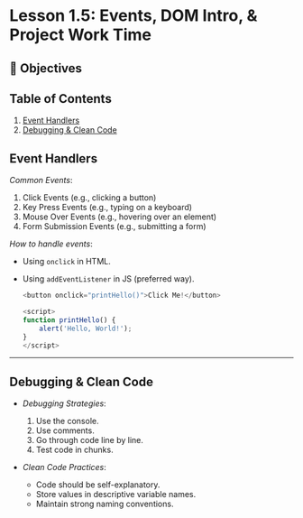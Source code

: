 # Lesson 1.5: Events, DOM Intro, & Project Work Time

## 🎯 Objectives

## Table of Contents
1. [Event Handlers](#event-handlers)
2. [Debugging & Clean Code](#debugging--clean-code)

## Event Handlers

*Common Events*:
1. Click Events (e.g., clicking a button)
2. Key Press Events (e.g., typing on a keyboard)
3. Mouse Over Events (e.g., hovering over an element)
4. Form Submission Events (e.g., submitting a form)

*How to handle events*:
  - Using `onclick` in HTML.
  - Using `addEventListener` in JS (preferred way).

    ```javascript
    <button onclick="printHello()">Click Me!</button>

    <script>
    function printHello() { 
        alert('Hello, World!'); 
    }
    </script>
    ```

---

## Debugging & Clean Code

- *Debugging Strategies*:
  1. Use the console.
  2. Use comments.
  3. Go through code line by line.
  4. Test code in chunks.

- *Clean Code Practices*:
  - Code should be self-explanatory.
  - Store values in descriptive variable names.
  - Maintain strong naming conventions.
